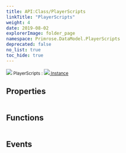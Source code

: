 ```yaml
---
title: API:Class/PlayerScripts
linkTitle: "PlayerScripts"
weight: 4
date: 2019-08-02
explorerImage: folder_page
namespace: Primrose.DataModel.PlayerScripts
deprecated: false
no_list: true
toc_hide: true
---
```

<small class="inheritance">
<span class="" href="/docs/api-reference/Class/PlayerScripts"><img src="/icons/silk/folder_page.png"/>&nbsp;PlayerScripts</span>&nbsp;:&nbsp;<a class="" href="/docs/api-reference/Class/Instance"><img src="/icons/silk/default.png"/>&nbsp;Instance</a></small>
 
## Properties
 
<table class="studiohide">
<tbody>
</tbody>
</table>
 
## Functions
 
<table class="studiohide">
<tbody>
</tbody>
</table>
 
## Events
 
<table class="studiohide">
<tbody>
</tbody>
</table>
<b>
</b>
<div class="inheritors">
<ul class="root">
</ul>
</div>
